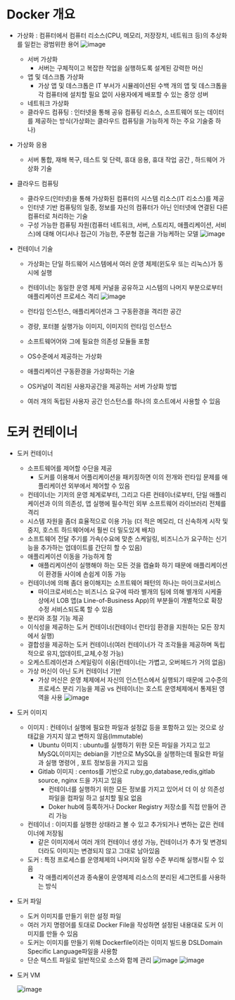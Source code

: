 # Docker 개요
- 가상화 : 컴퓨터에서 컴퓨터 리소스(CPU, 메모리, 저장장치, 네트워크 등)의 추상화를 일컫는 광범위한 용어
![image](https://user-images.githubusercontent.com/47103479/145204108-4185f8c9-2283-4d2e-825d-45f67ed182da.png)

  - 서버 가상화
    - 서버는 구체적이고 복잡한 작업을 실행하도록 설계된 강력한 머신
  - 앱 및 데스크톱 가상화
    -  가상 앱 및 데스크톱은 IT 부서가 시뮬레이션된 수백 개의 앱 및 데스크톱을 각 컴퓨터에 설치할 필요 없이 사용자에게 배포할 수 있는 중앙 성버 
  - 네트워크 가상화
  - 클라우드 컴퓨팅 : 인터넷을 통해 공유 컴퓨팅 리소스, 소프트웨어 또는 데이터를 제공하는 방식(가상화는 클라우드 컴퓨팅을 가능하게 하는 주요 기술중 하나) 
- 가상화 응용
  - 서버 통합, 재해 복구, 테스트 및 단력, 휴대 응용, 휴대 작업 공간 , 하드웨어 가상화 기술 
- 클라우드 컴퓨팅
  - 클라우드(인터넷)을 통해 가상화된 컴퓨터의 시스템 리소스(IT 리소스)를 제공
  - 인터넷 기반 컴퓨팅의 일종, 정보를 자신의 컴퓨터가 아닌 인터넷에 연결된 다른 컴퓨터로 처리하는 기술
  - 구성 가능한 컴퓨팅 자원(컴퓨터 네트워크, 서버, 스토리지, 애플리케이션, 서비스)에 대해 어디서나 접근이 가능한, 주문형 접근을 가능케하는 모델 
  ![image](https://user-images.githubusercontent.com/47103479/145204955-9d3b89c7-8718-4234-8b25-874e118b585e.png)

- 컨테이너 기술 
  - 가상화는 단일 하드웨어 시스템에서 여러 운영 체제(윈도우 또는 리눅스)가 동시에 실행
  - 컨테이너는 동일한 운영 체제 커널을 공유하고 시스템의 나머지 부분으로부터 애플리케이션 프로세스 격리 
  ![image](https://user-images.githubusercontent.com/47103479/145205305-08187a56-a23a-43d1-ab5b-c22706221ea1.png)
  
  - 런타임 인스턴스, 애플리케이션과 그 구동환경을 격리한 공간
  - 경량, 포터블 실행가능 이미지, 이미지의 런타임 인스턴스
  - 소프트웨어어와 그에 필요한 의존성 모듈들 포함
  - OS수준에서 제공하는 가상화
  - 애플리케이션 구동환경을 가상화하는 기술
  - OS커널이 격리된 사용자공간을 제공하는 서버 가상화 방법
  - 여러 개의 독립된 사용자 공간 인스턴스를 하나의 호스트에서 사용할 수 있음

# 도커 컨테이너
- 도커 컨테이너
  - 소프트웨어를 제어할 수단을 제공 
    - 도커를 이용해서 어플리케이션을 패키징하면 이의 전개와 런타임 문제를 애플리케이션 외부에서 제어할 수 있음
  - 컨테이너는 기저의 운영 체계로부터, 그리고 다른 컨테이너로부터, 단일 애플리케이션과 이의 의존성, 앱 실행에 필수적인 외부 소프트웨어 라이브러리 전체를 격리
  - 시스템 자원을 좀더 효율적으로 이용 가능 (더 적은 메모리, 더 신속하게 시작 및 중지, 호스트 하드웨어에서 훨씬 더 밀도있게 배치)
  - 소프트웨어 전달 주기를 가속(수요에 맞춘 스케일링, 비즈니스가 요구하는 신기능을 추가하는 업데이트를 간단히 할 수 있음)
  - 애플리케이션 이동을 가능하게 함
    - 애플리케이션이 실행해야 하는 모든 것을 캡슐화 하기 때문에 애플리케이션이 환경들 사이에 손쉽게 이동 가능
  - 컨테이너에 의해 좀더 용이해지는 소프트웨어 패턴의 하나는 마이크로서비스
    - 마이크로서비스는 비즈니스 요구에 따라 별개의 팀에 의해 별개의 시케줄 상에서 LOB 앱(a  Line-of-Business App)의 부분들이 개별적으로 확장 수정 서비스되도록 할 수 있음
  - 분리와 조절 기능 제공
  - 이식성을 제공하는 도커 컨테이너(컨테이너 런타임 환경을 지원하는 모든 장치에서 실행)
  - 결합성을 제공하는 도커 컨테이너(여러 컨테이너가 각 조각들을 제공하며 독립적으로 유지,업데이트,교체,수정 가능)
  - 오케스트레이션과 스케일링이 쉬움(컨테이너는 가볍고, 오버헤드가 거의 없음)
  - 가상 머신이 아닌 도커 컨테이너 기반
    - 가상 머신은 운영 체제에서 자신의 인스턴스에서 실행되기 때문에 고수준의 프로세스 분리 기능을 제공 vs 컨테이너는 호스트 운영체제에서 통제된 영역을 사용 
  ![image](https://user-images.githubusercontent.com/47103479/145210300-d840ce08-1bad-4359-92ad-6d6e6e1f441a.png)

- 도커 이미지
  - 이미지 : 컨테이너 실행에 필요한 파일과 설정값 등을 포함하고 있는 것으로 상태값을 가지지 않고 변하지 않음(Immutable)
    - Ubuntu 이미지 : ubuntu를 실행하기 위한 모든 파일을 가지고 있고 MySQL이미지는 debian을 기반으로 MySQL을 실행하는데 필요한 파일과 실행 명령어 , 포트 정보등을 가지고 있음
    - Gitlab 이미지 : centos를 기반으로 ruby,go,database,redis,gitlab source, nginx 드을 가지고 있음
      - 컨테이너를 실행하기 위한 모든 정보를 가지고 있어서 더 이 상 의존성 파일을 컴파일 하고 설치할 필요 없음
      - Doker hub에 등록하거나 Docker Registry 저장소를 직접 만들어 관리 가능 
  - 컨테이너 : 이미지를 실행한 상태라고 볼 수 있고 추가되거나 변하는 값은 컨테이너에 저장됨
    - 같은 이미지에서 여러 개의 컨테이너 생성 가능, 컨테이너가 추가 및 변경되더라도 이미지는 변경되지 않고 그대로 남아있음
  - 도커 : 특정 프로세스를 운영체제의 나머지와 일정 수준 부리해 실행시킬 수 있음
    - 각 애플리케이션과 종속물이 운영체제 리소스의 분리된 세그먼트를 사용하는 방식

- 도커 파일
  - 도커 이미지를 만들기 위한 설정 파일
  - 여러 가지 명령어를 토대로 Docker File을 작성하면 설정된 내용대로 도커 이미지를 만들 수 있음
  - 도커는 이미지를 만들기 위해 Dockerfile이라는 이미지 빌드용 DSLDomain Specific Language파일을 사용함 
  - 단순 텍스트 파일로 일반적으로 소스와 함께 관리 
  ![image](https://user-images.githubusercontent.com/47103479/145211007-f3f095b1-0cc6-4543-92fc-2f2ceeb45bf6.png)
  ![image](https://user-images.githubusercontent.com/47103479/145211273-dc70802b-b1d5-4248-ba2f-9922ef58cf97.png)

- 도커 VM

  ![image](https://user-images.githubusercontent.com/47103479/145211529-bc8662bf-b1db-4b39-87d3-5ae4e0c68bed.png)

  
